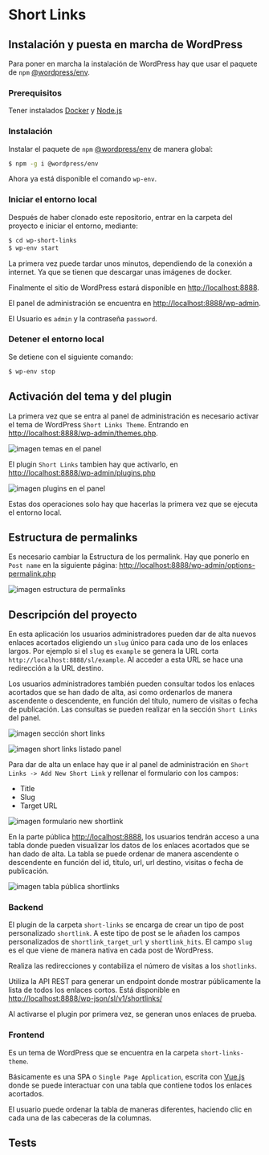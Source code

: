 # Short Links

## Instalación y puesta en marcha de WordPress

Para poner en marcha la instalación de WordPress hay que usar el paquete de  `npm` [@wordpress/env](https://developer.wordpress.org/block-editor/packages/packages-env/).

### Prerequisitos

Tener instalados [Docker](https://docs.docker.com/) y [Node.js](https://nodejs.org)

### Instalación

Instalar el paquete de  `npm` [@wordpress/env](https://developer.wordpress.org/block-editor/packages/packages-env/) de manera global:

```bash
$ npm -g i @wordpress/env
```
Ahora ya está disponible el comando `wp-env`.

### Iniciar el entorno local

Después de haber clonado este repositorio, entrar en la carpeta del proyecto e iniciar el entorno, mediante:

```bash
$ cd wp-short-links
$ wp-env start
```

La primera vez puede tardar unos minutos, dependiendo de la conexión a internet. Ya que se tienen que descargar unas imágenes de docker.

Finalmente el sitio de WordPress estará disponible en [http://localhost:8888](http://localhost:8888).

El panel de administración se encuentra en [http://localhost:8888/wp-admin](http://localhost:8888/wp-admin).

El Usuario es `admin` y la contraseña `password`.

### Detener el entorno local

Se detiene con el siguiente comando:

```bash
$ wp-env stop
```

## Activación del tema y del plugin

La primera vez que se entra al panel de administración es necesario activar el tema de WordPress `Short Links Theme`. Entrando en [http://localhost:8888/wp-admin/themes.php](http://localhost:8888/wp-admin/themes.php).

![imagen temas en el panel](img/temas.png)

El plugin `Short Links` tambien hay que activarlo, en [http://localhost:8888/wp-admin/plugins.php](http://localhost:8888/wp-admin/plugins.php)

![imagen plugins en el panel](img/plugins.png)

Estas dos operaciones solo hay que hacerlas la primera vez que se ejecuta el entorno local.

## Estructura de permalinks

Es necesario cambiar la Estructura de los permalink. Hay que ponerlo en `Post name` en la siguiente página: [http://localhost:8888/wp-admin/options-permalink.php](http://localhost:8888/wp-admin/options-permalink.php)

![imagen estructura de permalinks](img/permalinks.png)

## Descripción del proyecto

En esta aplicación los usuarios administradores pueden dar de alta nuevos enlaces acortados eligiendo un `slug` único para cada uno de los enlaces largos. Por ejemplo si el `slug` es `example` se genera la URL corta `http://localhost:8888/sl/example`. Al acceder a esta URL se hace una redirección a la URL destino.

Los usuarios administradores también pueden consultar todos los enlaces acortados que se han dado de alta, asi como ordenarlos de manera ascendente o descendente, en función del título, numero de visitas o fecha de publicación. Las consultas se pueden realizar en la sección `Short Links` del panel.

![imagen sección short links](img/seccion-shortlinks.png)

![imagen short links listado panel](img/lista-shortlinks.png)

Para dar de alta un enlace hay que ir al panel de administración en `Short Links -> Add New Short Link` y rellenar el formulario con los campos:

- Title
- Slug
- Target URL

![imagen formulario new shortlink](img/formulario-shortlinks.png)

En la parte pública [http://localhost:8888](http://localhost:8888), los usuarios tendrán acceso a una tabla donde pueden visualizar los datos de los enlaces acortados que se han dado de alta. La tabla se puede ordenar de manera ascendente o descendente en función del id, título, url, url destino, visitas o fecha de publicación.

![imagen tabla pública shortlinks](img/tabla-publica.png)

### Backend

El plugin de la carpeta `short-links` se encarga de crear un tipo de post personalizado `shortlink`. A este tipo de post se le añaden los campos personalizados de `shortlink_target_url` y `shortlink_hits`. El campo `slug` es el que viene de manera nativa en cada post de WordPress.

Realiza las redirecciones y contabiliza el número de visitas a los `shotlinks`.

Utiliza la API REST para generar un endpoint donde mostrar públicamente la lista de todos los enlaces cortos. Está disponible en [http://localhost:8888/wp-json/sl/v1/shortlinks/](http://localhost:8888/wp-json/sl/v1/shortlinks/)

Al activarse el plugin por primera vez, se generan unos enlaces de prueba.

### Frontend

Es un tema de WordPress que se encuentra en la carpeta `short-links-theme`.

Básicamente es una SPA o `Single Page Application`, escrita con [Vue.js](https://vuejs.org/) donde se puede interactuar con una tabla que contiene todos los enlaces acortados.

El usuario puede ordenar la tabla de maneras diferentes, haciendo clic en cada una de las cabeceras de la columnas.


## Tests